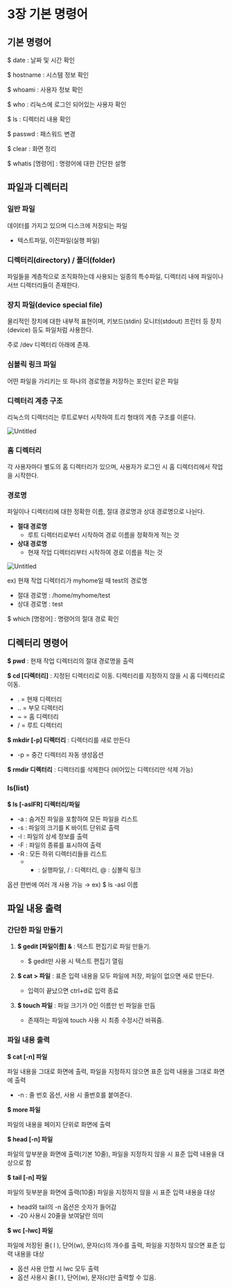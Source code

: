 # 3장 기본 명령어

## 기본 명령어

$ date : 날짜 및 시간 확인

$ hostname : 시스템 정보 확인

$ whoami : 사용자 정보 확인

$ who : 리눅스에 로그인 되어있는 사용자 확인

$ ls : 디렉터리 내용 확인

$ passwd : 패스워드 변경

$ clear : 화면 정리

$ whatis [명령어] : 명령어에 대한 간단한 설명

## 파일과 디렉터리

### 일반 파일

데이터를 가지고 있으며 디스크에 저장되는 파일 

- 텍스트파일, 이진파일(실행 파일)

### 디렉터리(directory) / 폴더(folder)

파일들을 계층적으로 조직화하는데 사용되는 일종의 특수파일, 디렉터리 내에 파일이나 서브 디렉터리들이 존재한다.

### 장치 파일(device special file)

물리적인 장치에 대한 내부적 표현이며, 키보드(stdin) 모니터(stdout) 프린터 등 장치(device) 등도 파일처럼 사용한다.

주로 /dev 디렉터리 아래에 존재.

### 심볼릭 링크 파일

어떤 파일을 가리키는 또 하나의 경로명을 저장하는 포인터 같은 파일

### 디렉터리 계층 구조

리눅스의 디렉터리는 루트로부터 시작하여 트리 형태의 계층 구조를 이룬다.

![Untitled](3%E1%84%8C%E1%85%A1%E1%86%BC%20%E1%84%80%E1%85%B5%E1%84%87%E1%85%A9%E1%86%AB%20%E1%84%86%E1%85%A7%E1%86%BC%E1%84%85%E1%85%A7%E1%86%BC%E1%84%8B%E1%85%A5%20e2606a55e66846caa168e62800750bce/Untitled.png)

### 홈 디렉터리

각 사용자마다 별도의 홈 디렉터리가 있으며, 사용자가 로그인 시 홈 디렉터리에서 작업을 시작한다.

### 경로명

파일이나 디렉터리에 대한 정확한 이름, 절대 경로명과 상대 경로명으로 나뉜다.

- **절대 경로명**
    - 루트 디렉터리로부터 시작하여 경로 이름을 정확하게 적는 것
- **상대 경로명**
    - 현재 작업 디렉터리부터 시작하여 경로 이름을 적는 것

![Untitled](3%E1%84%8C%E1%85%A1%E1%86%BC%20%E1%84%80%E1%85%B5%E1%84%87%E1%85%A9%E1%86%AB%20%E1%84%86%E1%85%A7%E1%86%BC%E1%84%85%E1%85%A7%E1%86%BC%E1%84%8B%E1%85%A5%20e2606a55e66846caa168e62800750bce/Untitled%201.png)

ex) 현재 작업 디렉터리가 myhome일 때 test의 경로명

- 절대 경로명 : /home/myhome/test
- 상대 경로명 : test

$ which [명령어] : 명령어의 절대 경로 확인

## 디렉터리 명령어

**$ pwd** : 현재 작업 디렉터리의 절대 경로명을 출력

**$ cd [디렉터리]** : 지정된 디렉터리로 이동. 디렉터리를 지정하지 않을 시 홈 디렉터리로 이동.

- .  = 현재 디렉터리
- ..  = 부모 디렉터리
- ~  = 홈 디렉터리
- /  = 루트 디렉터리

**$ mkdir [-p] 디렉터리** : 디렉터리를 새로 만든다

- -p = 중간 디렉터리 자동 생성옵션

**$ rmdir 디렉터리** : 디렉터리를 삭제한다 (비어있는 디렉터리만 삭제 가능)

### ls(list)

**$ ls [-aslFR] 디렉터리/파일**

- -a : 숨겨진 파일을 포함하여 모든 파일을 리스트
- -s : 파일의 크기를 K 바이트 단위로 출력
- -l : 파일의 상세 정보를 출력
- -F : 파일의 종류를 표시하여 출력
- -R : 모든 하위 디렉터리들을 리스트
    - * : 실행파일,      / : 디렉터리,      @ : 심볼릭 링크

옵션 한번에 여러 개 사용 가능 → ex) $ ls -asl 이름

## 파일 내용 출력

### 간단한 파일 만들기

1. **$ gedit [파일이름] &**  :  텍스트 편집기로 파일 만들기.
    - $ gedit만 사용 시 텍스트 편집기 열림

1. **$ cat > 파일** : 표준 입력 내용을 모두 파일에 저장, 파일이 없으면 새로 만든다.
    - 입력이 끝났으면 ctrl+d로 입력 종료

1. **$ touch 파일** : 파일 크기가 0인 이름만 빈 파일을 만듬
    - 존재하는 파일에 touch 사용 시 최종 수정시간 바꿔줌.

### 파일 내용 출력

**$ cat [-n] 파일** 

파일 내용을 그대로 화면에 출력, 파일을 지정하지 않으면 표준 입력 내용을 그대로 화면에 출력

- -n : 줄 번호 옵션, 사용 시 줄번호를 붙여준다.

**$ more 파일** 

파일의 내용을 페이지 단위로 화면에 출력

**$ head [-n] 파일**

파일의 앞부분을 화면에 출력(기본 10줄), 파일을 지정하지 않을 시 표준 입력 내용을 대상으로 함

**$ tail [-n] 파일**

파일의 뒷부분을 화면에 출력(10줄) 파일을 지정하지 않을 시 표준 입력 내용을 대상

- head와 tail의 -n 옵션은 숫자가 들어감
- -20 사용시 20줄을 보여달란 의미

**$ wc [-lwc] 파일**

파일에 저장된 줄( l ), 단어(w), 문자(c)의 개수를 출력, 파일을 지정하지 않으면 표준 입력 내용을 대상

- 옵션 사용 안할 시 lwc 모두 출력
- 옵션 사용시 줄( l ), 단어(w), 문자(c)만 출력할 수 있음.